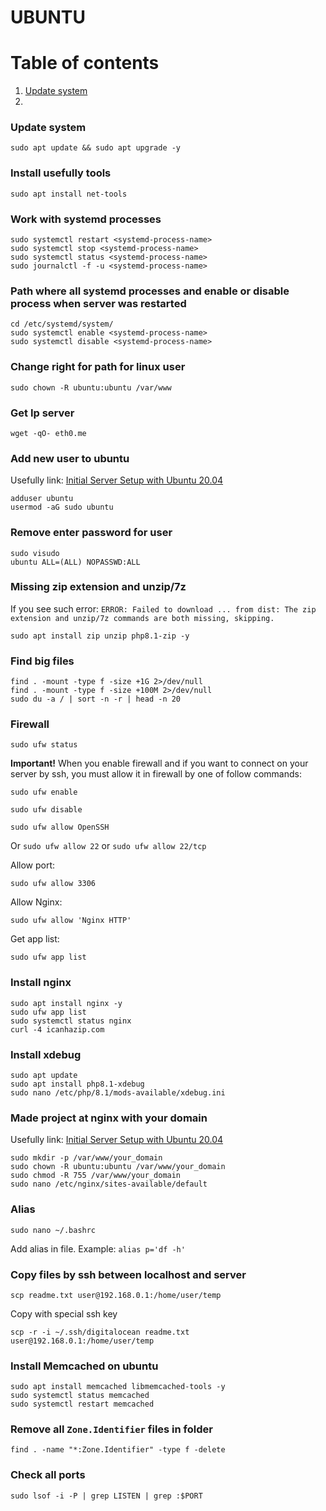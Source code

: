 # UBUNTU

# Table of contents
1. [Update system](#update-system)
2. 
### Update system <a name="update-system"></a>
```shell
sudo apt update && sudo apt upgrade -y
```

### Install usefully tools <a name="install-usefully-tools"></a>
```shell
sudo apt install net-tools
```

### Work with systemd processes <a name="work-with-systemd-processes"></a>
```shell
sudo systemctl restart <systemd-process-name>
sudo systemctl stop <systemd-process-name>
sudo systemctl status <systemd-process-name>
sudo journalctl -f -u <systemd-process-name>
```

### Path where all systemd processes and enable or disable process when server was restarted
```shell
cd /etc/systemd/system/
sudo systemctl enable <systemd-process-name>
sudo systemctl disable <systemd-process-name>
```

### Change right for path for linux user
```shell
sudo chown -R ubuntu:ubuntu /var/www
```

### Get Ip server
```shell
wget -qO- eth0.me
```

### Add new user to ubuntu
Usefully link: [Initial Server Setup with Ubuntu 20.04](https://www.digitalocean.com/community/tutorials/initial-server-setup-with-ubuntu-20-04)
```shell
adduser ubuntu
usermod -aG sudo ubuntu
```

### Remove enter password for user
```shell
sudo visudo
ubuntu ALL=(ALL) NOPASSWD:ALL
```

### Missing zip extension and unzip/7z
If you see such error: `ERROR: Failed to download ... from dist: The zip extension and unzip/7z commands are both missing, skipping.`
```shell
sudo apt install zip unzip php8.1-zip -y
```

### Find big files
```shell
find . -mount -type f -size +1G 2>/dev/null
find . -mount -type f -size +100M 2>/dev/null
sudo du -a / | sort -n -r | head -n 20
```

### Firewall
```shell
sudo ufw status
```
**Important!** When you enable firewall and if you want to connect on your server by ssh, you must allow it in firewall by one of follow commands:
```shell
sudo ufw enable
```
```shell
sudo ufw disable
```
```shell
sudo ufw allow OpenSSH
```
Or `sudo ufw allow 22` or `sudo ufw allow 22/tcp`

Allow port:
```shell
sudo ufw allow 3306
```

Allow Nginx:
```shell
sudo ufw allow 'Nginx HTTP'
```

Get app list:
```shell
sudo ufw app list
```

### Install nginx
```shell
sudo apt install nginx -y
sudo ufw app list
sudo systemctl status nginx
curl -4 icanhazip.com
```

### Install xdebug
```shell
sudo apt update
sudo apt install php8.1-xdebug
sudo nano /etc/php/8.1/mods-available/xdebug.ini
```

### Made project at nginx with your domain
Usefully link: [Initial Server Setup with Ubuntu 20.04](https://www.digitalocean.com/community/tutorials/how-to-install-nginx-on-ubuntu-20-04)
```shell
sudo mkdir -p /var/www/your_domain
sudo chown -R ubuntu:ubuntu /var/www/your_domain
sudo chmod -R 755 /var/www/your_domain
sudo nano /etc/nginx/sites-available/default
```

### Alias
```shell
sudo nano ~/.bashrc
```
Add alias in file. Example: `alias p='df -h'`

### Copy files by ssh between  localhost and server
```shell
scp readme.txt user@192.168.0.1:/home/user/temp
```
Copy with special ssh key
```shell
scp -r -i ~/.ssh/digitalocean readme.txt user@192.168.0.1:/home/user/temp
```

### Install Memcached on ubuntu
```shell
sudo apt install memcached libmemcached-tools -y
sudo systemctl status memcached
sudo systemctl restart memcached
```

### Remove all `Zone.Identifier` files in folder
```shell
find . -name "*:Zone.Identifier" -type f -delete
```

### Check all ports
```shell
sudo lsof -i -P | grep LISTEN | grep :$PORT
```
